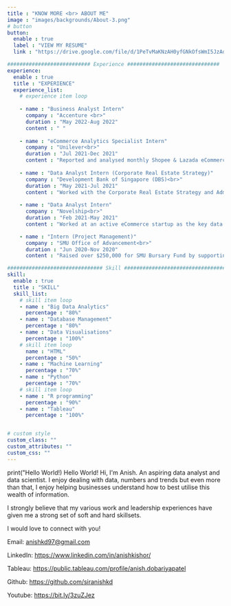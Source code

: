 ```yaml
---
title : "KNOW MORE <br> ABOUT ME"
image : "images/backgrounds/About-3.png"
# button
button:
  enable : true
  label : "VIEW MY RESUME"
  link : "https://drive.google.com/file/d/1PeTvMaKNzAH0yfGNkOfsWmI5JzAd6afz/view?usp=sharing"

########################### Experience ##############################
experience:
  enable : true
  title : "EXPERIENCE"
  experience_list:
    # experience item loop    
    
    - name : "Business Analyst Intern"
      company : "Accenture <br>"
      duration : "May 2022-Aug 2022"
      content : " "      
    
    - name : "eCommerce Analytics Specialist Intern"
      company : "Unilever<br>"
      duration : "Jul 2021-Dec 2021"
      content : "Reported and analysed monthly Shopee & Lazada eCommerce data to track sales and marketing progress. Also planned and executed a successful marketing campaign to grow subscriber base through physical sampling and other digital marketing avenues. Overall a fruitful internship in the FMCG space."
      
    - name : "Data Analyst Intern (Corporate Real Estate Strategy)"
      company : "Development Bank of Singapore (DBS)<br>"
      duration : "May 2021-Jul 2021"
      content : "Worked with the Corporate Real Estate Strategy and Administration (CRESA) team to assist the Bank with their space management data. Used analytics tools, Excel and Tableau to produce insights, develop and test hypothesis and communicate recommendations."
      
    - name : "Data Analyst Intern"
      company : "Novelship<br>"
      duration : "Feb 2021-May 2021"
      content : "Worked at an active eCommerce startup as the key data analyst collaborating cross-functionally across various teams - Product, Finance, Marketing and Business Development. Used Tableau and SQL to build and maintain automated dashboards for the company. Performed cohort analysis and analysed user behaviour and patterns to generate insights."

    - name : "Intern (Project Management)"
      company : "SMU Office of Advancement<br>"
      duration : "Jun 2020-Nov 2020"
      content : "Raised over $250,000 for SMU Bursary Fund by supporting the team in areas of planning, organising and project management. Liaised with alumni and corporations to maintain relationships. <br> Conducted exploratory data analysis (EDA) using R programming to identify ideal variables leading to higher funds raised. Communicated these findings using informative visualisations."

############################### Skill #################################
skill:
  enable : true
  title : "SKILL"
  skill_list:
    # skill item loop
    - name : "Big Data Analytics"
      percentage : "80%"
    - name : "Database Management"
      percentage : "80%"
    - name : "Data Visualisations"
      percentage : "100%"
    # skill item loop
      name : "HTML"
      percentage : "50%"
    - name : "Machine Learning"
      percentage : "70%"
    - name : "Python"
      percentage : "70%"
    # skill item loop
    - name : "R programming"
      percentage : "90%"
    - name : "Tableau"
      percentage : "100%"


# custom style
custom_class: "" 
custom_attributes: "" 
custom_css: ""
---
```

print("Hello World!)
Hello World!
Hi, I'm Anish. An aspiring data analyst and data scientist. I enjoy dealing with data, numbers and trends but even more than that, I enjoy helping businesses understand how to best utilise this wealth of information.

I strongly believe that my various work and leadership experiences have given me a strong set of soft and hard skillsets.

I would love to connect with you!

Email: anishkd97@gmail.com

LinkedIn: https://www.linkedin.com/in/anishkishor/

Tableau: https://public.tableau.com/profile/anish.dobariyapatel 

Github: https://github.com/siranishkd  

Youtube: https://bit.ly/3zuZJez 
